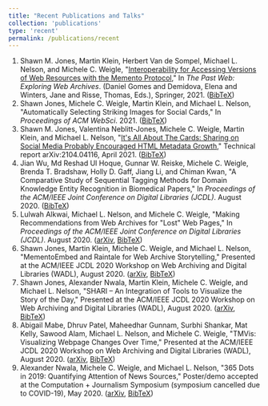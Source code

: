 ```yaml
---
title: "Recent Publications and Talks"
collection: 'publications'
type: 'recent'
permalink: /publications/recent
---
```

1. Shawn M. Jones, Martin Klein, Herbert Van de Sompel, Michael L. Nelson, and Michele C. Weigle, "[Interoperability for Accessing Versions of Web Resources with the Memento Protocol](http://dx.doi.org/10.1007/978-3-030-63291-5)," In *The Past Web: Exploring Web Archives*. (Daniel Gomes and Demidova, Elena and Winters, Jane and Risse, Thomas, Eds.), Springer, 2021. ([BibTeX](/publications/bibtex#jones-memento21))
1. Shawn Jones, Michele C. Weigle, Martin Klein, and Michael L. Nelson, "Automatically Selecting Striking Images for Social Cards," In *Proceedings of ACM WebSci*. 2021. ([BibTeX](/publications/bibtex#jones-websci21))
1. Shawn M. Jones, Valentina Neblitt-Jones, Michele C. Weigle, Martin Klein, and Michael L. Nelson, "[It's All About The Cards: Sharing on Social Media Probably Encouraged HTML Metadata Growth](https://arxiv.org/abs/2104.04116)," Technical report arXiv:2104.04116, April 2021. ([BibTeX](/publications/bibtex#jones-arxiv21a))
1. Jian Wu, Md Reshad Ul Hoque, Gunnar W. Reiske, Michele C. Weigle, Brenda T. Bradshaw, Holly D. Gaff, Jiang Li, and Chiman Kwan, "A Comparative Study of Sequential Tagging Methods for Domain Knowledge Entity Recognition in Biomedical Papers," In *Proceedings of the ACM/IEEE Joint Conference on Digital Libraries (JCDL)*. August 2020. ([BibTeX](/publications/bibtex#wu-jcdl20))
1. Lulwah Alkwai, Michael L. Nelson, and Michele C. Weigle, "Making Recommendations from Web Archives for "Lost" Web Pages," In *Proceedings of the ACM/IEEE Joint Conference on Digital Libraries (JCDL)*. August 2020. ([arXiv](https://arxiv.org/abs/1908.02819), [BibTeX](/publications/bibtex#alkwai-jcdl20))
1. Shawn Jones, Martin Klein, Michele C. Weigle, and Michael L. Nelson, "MementoEmbed and Raintale for Web Archive Storytelling," Presented at the ACM/IEEE JCDL 2020 Workshop on Web Archiving and Digital Libraries (WADL), August 2020. ([arXiv](http://arxiv.org/abs/2008.00137), [BibTeX](/publications/bibtex#jones-wadl20a))
1. Shawn Jones, Alexander Nwala, Martin Klein, Michele C. Weigle, and Michael L. Nelson, "SHARI – An Integration of Tools to Visualize the Story of the Day," Presented at the ACM/IEEE JCDL 2020 Workshop on Web Archiving and Digital Libraries (WADL), August 2020. ([arXiv](http://arxiv.org/abs/2008.00139), [BibTeX](/publications/bibtex#jones-wadl20b))
1. Abigail Mabe, Dhruv Patel, Maheedhar Gunnam, Surbhi Shankar, Mat Kelly, Sawood Alam, Michael L. Nelson, and Michele C. Weigle, "TMVis: Visualizing Webpage Changes Over Time," Presented at the ACM/IEEE JCDL 2020 Workshop on Web Archiving and Digital Libraries (WADL), August 2020. ([arXiv](https://arxiv.org/abs/2006.02487), [BibTeX](/publications/bibtex#mabe-wadl20))
1. Alexander Nwala, Michele C. Weigle, and Michael L. Nelson, "365 Dots in 2019: Quantifying Attention of News Sources," Poster/demo accepted at the Computation + Journalism Symposium (symposium cancelled due to COVID-19), May 2020. ([arXiv](https://arxiv.org/abs/2003.09989), [BibTeX](/publications/bibtex#nwala-cj20))
